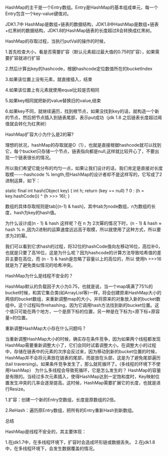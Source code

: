 HashMap的主干是一个Entry数组。Entry是HashMap的基本组成单元，每一个Entry包含一个key-value键值对。

JDK1.7中 HashMap是数组+链表的数据结构，JDK1.8中HashMap是数组+链表+红黑树的数据结构，JDK1.8的HashMap链表的长度超过8会转换成红黑树。

HashMap的存取过程，当执行putVal的操作的时候，

1.首先检查大小，看是否需要扩容（默认元素超过最大值的0.75时扩容），如果需要扩容就进行扩容

2.然后计算出key的hashcode，根据hashcode定位数值所在的bucketIndex

3.如果该位置上没有元素，就直接插入，结束

4.如果该位置上有元素就使用equal比较是否相同

5.如果key相同就把新的value替换旧的value,结束

6.如果key不同，就继续遍历，找到根节点，如果没找到key的话，就构造一个新的节点，然后把节点插入到链表尾部，表示put成功（jdk 1.8 之后链表长度超过阈值就会转化为红黑树）

HashMap扩容大小为什么是2的幂?

理想的状况，hashMap的存取就是O（1），也就是直接根据hashcode就可以找到它，每个bucket只存储一个节点，链表指向都是null,这样就比较开心了，不要出现一个链表很长的情况。

所以我们希望它能分布的均匀一点，如果让我们设计的话，我们肯定是直接对长度取模-----hashcode % length,但HashMap的设计者却不是这样写的，它写成了2进制运算，如下：

 static final int hash(Object key) {
     int h;
     return (key == null) ? 0 : (h = key.hashCode()) ^ (h >>> 16);
 }
 
数组的具体存取规则是tab[(n-1) & hash]，其中tab为node数组，n为数组的长度，hash为key的hash值。

为什么设计成(n - 1) & hash 这样呢？在 n 为 2次幂的情况下时，(n - 1) & hash ≈ hash % n ,因为2进制的运算速度远远高于取模，所以就使用了这种方式，所以要求为2的幂。

我们可以看到它求hash的过程，将32位的hashCode值向左移动16位，高位补0，也就是只要了高16位，这是为什么呢？因为hashcode的计算方法导致哈希值的差异主要在高位，而 (n - 1) & hash是忽略了容量以上的高位的，所以 使用h >>>16就是为了避免类似情况的哈希冲突。

HashMap为什么是线程不安全的？

HashMap默认的负载因子大小为0.75，也就是说，当一个map填满了75%的bucket时候，和其它集合类(如ArrayList等)一样，将会创建原来HashMap大小的两倍的bucket数组，来重新调整map的大小，并将原来的对象放入新的bucket数组中。这个过程叫作rehashing，因为它调用hash方法找到新的bucket位置。这个值只可能在两个地方，一个是原下标的位置，另一种是在下标为<原下标+原容量>的位置。

重新调整HashMap大小存在什么问题吗？

当重新调整HashMap大小的时候，确实存在条件竞争，因为如果两个线程都发现HashMap需要重新调整大小了，它们会同时试着调整大小。在调整大小的过程中，存储在链表中的元素的次序会反过来，因为移动到新的bucket位置的时候，HashMap并不会将元素放在链表的尾部，而是放在头部，这是为了避免尾部遍历(tail traversing)。如果条件竞争发生了，那么就死循环了。(多线程的环境下不使用HashMap）
为什么多线程会导致死循环，它是怎么发生的？
HashMap的容量是有限的。当经过多次元素插入，使得HashMap达到一定饱和度时，Key映射位置发生冲突的几率会逐渐提高。这时候，HashMap需要扩展它的长度，也就是进行Resize。

1.扩容：创建一个新的Entry空数组，长度是原数组的2倍。

2.ReHash：遍历原Entry数组，把所有的Entry重新Hash到新数组。

总结

HashMap是线程不安全的，其主要体现：

1.在jdk1.7中，在多线程环境下，扩容时会造成环形链或数据丢失。
2.在jdk1.8中，在多线程环境下，会发生数据覆盖的情况。
